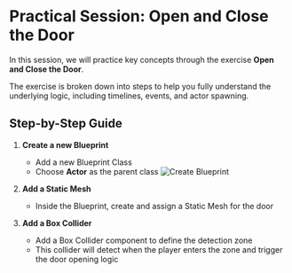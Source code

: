 # Practical Session: Open and Close the Door

In this session, we will practice key concepts through the exercise **Open and Close the Door**.  

The exercise is broken down into steps to help you fully understand the underlying logic, including timelines, events, and actor spawning.

## Step-by-Step Guide

1. **Create a new Blueprint**  
   - Add a new Blueprint Class  
   - Choose **Actor** as the parent class
![Create Blueprint](step1.png)

2. **Add a Static Mesh**  
   - Inside the Blueprint, create and assign a Static Mesh for the door

3. **Add a Box Collider**  
   - Add a Box Collider component to define the detection zone  
   - This collider will detect when the player enters the zone and trigger the door opening logic

